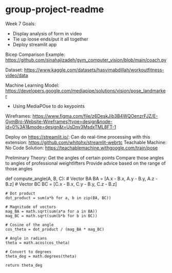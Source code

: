 # group-project-readme

Week 7 Goals: 
- Display analysis of form in video
- Tie up loose ends/put it all together
- Deploy streamlit app

Bicep Comparison Example: https://github.com/sinahajizadeh/gym_computer_vision/blob/main/coach.py

Dataset: https://www.kaggle.com/datasets/hasyimabdillah/workoutfitness-video/data

Machine Learning Model: https://developers.google.com/mediapipe/solutions/vision/pose_landmarker
 - Using MediaPOse to do keypoints 

Wireframes:
https://www.figma.com/file/z6DeskJib3B4WQOenzrFJZ/E-GymBro-Website-Wireframes?type=design&node-id=0%3A1&mode=design&t=UsDnv3MsdxTML8FT-1

Deploy on https://streamlit.io/:
Can do real-time processing with this extension: https://github.com/whitphx/streamlit-webrtc
Teachable Machine: No Code Solution: https://teachablemachine.withgoogle.com/train/pose

Preliminary Theory:
Get the angles of certain points 
Compare those angles to angles of professional weightlifters
Provide advice based on the range of those angles 


def compute_angle(A, B, C):
    # Vector BA
    BA = [A.x - B.x, A.y - B.y, A.z - B.z]
    # Vector BC
    BC = [C.x - B.x, C.y - B.y, C.z - B.z]

    # Dot product
    dot_product = sum(a*b for a, b in zip(BA, BC))

    # Magnitude of vectors
    mag_BA = math.sqrt(sum(a*a for a in BA))
    mag_BC = math.sqrt(sum(b*b for b in BC))

    # Cosine of the angle
    cos_theta = dot_product / (mag_BA * mag_BC)

    # Angle in radians
    theta = math.acos(cos_theta)

    # Convert to degrees
    theta_deg = math.degrees(theta)

    return theta_deg



